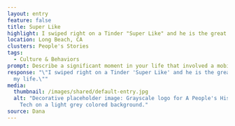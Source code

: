 ```yaml
---
layout: entry
feature: false
title: Super Like
highlight: I swiped right on a Tinder "Super Like" and he is the great love of my life.
location: Long Beach, CA
clusters: People's Stories
tags:
  - Culture & Behaviors
prompt: Describe a significant moment in your life that involved a mobile phone.
response: "\"I swiped right on a Tinder 'Super Like' and he is the great love of
  my life.\""
media:
  thumbnail: /images/shared/default-entry.jpg
  alt: "Decorative placeholder image: Grayscale logo for A People's History of
    Tech on a light grey colored background."
source: Dana
---
```

